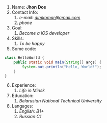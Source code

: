 1. Name: **Jhon Doe**
2. Contact Info: 
	1. *e-mail: dimkomar@gmail.com*
	2. *phone*
3. Goal: 
	1. *Become a iOS developer*
4. Skills:
	1. *To be happy*
5. Some code:
```java
class HelloWorld {
    public static void main(String[] args) {
        System.out.println("Hello, World!"); 
    }
}
```
6. Experience: 
	1. *Life in Minsk*
7. Education: 
	1. *Belarusian National Technical University*
8. Langages: 
	1. *English: B1+*
	2. *Russian C1*
